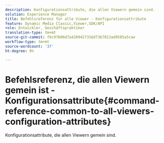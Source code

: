 ```yaml
---
description: Konfigurationsattribute, die allen Viewern gemein sind.
solution: Experience Manager
title: Befehlsreferenz für alle Viewer - Konfigurationsattribute
feature: Dynamic Media Classic,Viewer,SDK/API
role: Entwickler, Geschäftspraktiker
translation-type: tm+mt
source-git-commit: f6c97606d7a4209427316d7367013ad9585a5cae
workflow-type: tm+mt
source-wordcount: '37'
ht-degree: 0%

---
```



# Befehlsreferenz, die allen Viewern gemein ist - Konfigurationsattribute{#command-reference-common-to-all-viewers-configuration-attributes}

Konfigurationsattribute, die allen Viewern gemein sind.

